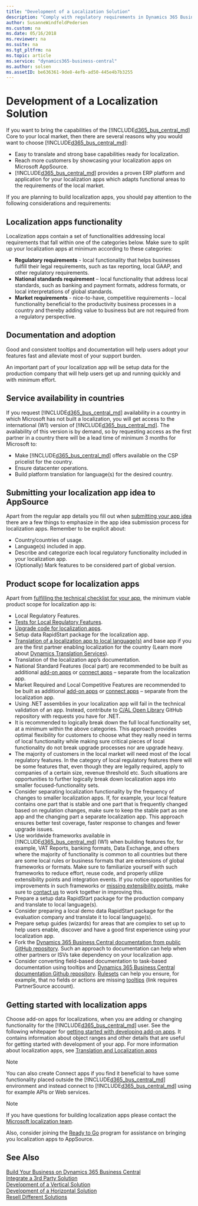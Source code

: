 ```yaml
---
title: "Development of a Localization Solution"
description: "Comply with regulatory requirements in Dynamics 365 Business Central."
author: SusanneWindfeldPedersen
ms.custom: na
ms.date: 05/16/2018
ms.reviewer: na
ms.suite: na
ms.tgt_pltfrm: na
ms.topic: article
ms.service: "dynamics365-business-central"
ms.author: solsen
ms.assetID: be636361-9de8-4efb-ad50-445e4b7b3255
---
```


# Development of a Localization Solution
If you want to bring the capabilities of the [!INCLUDE[d365_bus_central_md](../includes/d365_bus_central_md.md)] Core to your local market, then there are several reasons why you would want to choose [!INCLUDE[d365_bus_central_md](../includes/d365_bus_central_md.md)]: 

- Easy to translate and strong base capabilities ready for localization.
- Reach more customers by showcasing your localization apps on Microsoft AppSource.
- [!INCLUDE[d365_bus_central_md](../includes/d365_bus_central_md.md)] provides a proven ERP platform and application for your localization apps which adapts functional areas to the requirements of the local market.  

If you are planning to build localization apps, you should pay attention to the following considerations and requirements:

## Localization apps functionality
Localization apps contain a set of functionalities addressing local requirements that fall within one of the categories below. Make sure to split up your localization apps at minimum according to these categories:  

 * **Regulatory requirements** - local functionality that helps businesses fulfill their legal requirements, such as tax reporting, local GAAP, and other regulatory requirements. 
 * **National standards requirement** – local functionality that address local standards, such as banking and payment formats, address formats, or local interpretations of global standards. 
 * **Market requirements**   - nice-to-have, competitive requirements – local functionality beneficial to the productivity business processes in a country and thereby adding value to business but are not required from a regulatory perspective. 

## Documentation and adoption 
Good and consistent tooltips and documentation will help users adopt your features fast and alleviate most of your support burden. 

An important part of your localization app will be setup data for the production company that will help users get up and running quickly and with minimum effort. 

## Service availability in countries
If you request [!INCLUDE[d365_bus_central_md](../includes/d365_bus_central_md.md)] availability in a country in which Microsoft has not built a localization, you will get access to the international (W1) version of [!INCLUDE[d365_bus_central_md](../includes/d365_bus_central_md.md)]. The availability of this version is by demand, so by requesting access as the first partner in a country there will be a lead time of minimum 3 months for Microsoft to: 

 * Make [!INCLUDE[d365_bus_central_md](../includes/d365_bus_central_md.md)] offers available on the CSP pricelist for the country. 
 * Ensure datacenter operations. 
 * Build platform translation for language(s) for the desired country.

## Submitting your localization app idea to AppSource 
Apart from the regular app details you fill out when [submitting your app idea](https://go.microsoft.com/fwlink/?linkid=869733) there are a few things to emphasize in the app idea submission process for localization apps. Remember to be explicit about: 
 * Country/countries of usage. 
 * Language(s) included in app. 
 * Describe and categorize each local regulatory functionality included in your localization app. 
 * (Optionally) Mark features to be considered part of global version. 

## Product scope for localization apps
Apart from [fulfilling the technical checklist for your app](../devenv-checklist-submission.md), the minimum viable product scope for localization app is: 

 * Local Regulatory Features. 
 * [Tests for Local Regulatory Features](../../compliance/apptest-testingyourextension.md). 
 * [Upgrade code for localization apps](../devenv-upgrading-extensions.md). 
 * Setup data RapidStart package for the localization app. 
 * [Translation of a localization app to local language(s)](../devenv-work-with-translation-files.md) and base app if you are the first partner enabling localization for the country (Learn more about [Dynamics Translation Services](/dynamics365/unified-operations/dev-itpro/lifecycle-services/translation-service-overview)). 
 * Translation of the localization app’s documentation. 
 * National Standard Features (local part) are recommended to be built as additional [add-on apps](readiness-add-on-apps.md) or [connect apps](readiness-connect-apps.md) – separate from the localization app. 
 * Market Required and Local Competitive Features are recommended to be built as additional [add-on apps](readiness-add-on-apps.md) or [connect apps](readiness-connect-apps.md) – separate from the localization app.
 * Using .NET assemblies in your localization app will fail in the technical validation of an app. Instead, contribute to [C/AL Open Library](https://github.com/Microsoft/cal-open-library) GitHub repository with requests you have for .NET. 
 * It is recommended to logically break down the full local functionality set, at a minimum within the above categories. This approach provides optimal flexibility for customers to choose what they really need in terms of local functionality while making sure critical pieces of local functionality do not break upgrade processes nor are upgrade heavy. 
 * The majority of customers in the local market will need most of the local regulatory features. In the category of local regulatory features there will be some features that, even though they are legally required, apply to companies of a certain size, revenue threshold etc. Such situations are opportunities to further logically break down localization apps into smaller focused-functionality sets. 
 * Consider separating localization functionality by the frequency of changes to smaller localization apps. If, for example, your local feature contains one part that is stable and one part that is frequently changed based on regulation changes, make sure to keep the stable part as one app and the changing part a separate localization app. This approach ensures better test coverage, faster response to changes and fewer upgrade issues. 
 * Use worldwide frameworks available in [!INCLUDE[d365_bus_central_md](../includes/d365_bus_central_md.md)] (W1) when building features for, for example, VAT Reports, banking formats, Data Exchange, and others where the majority of functionality is common to all countries but there are some local rules or business formats that are extensions of global frameworks or formats. Make sure to familiarize yourself with such frameworks to reduce effort, reuse code, and properly utilize extensibility points and integration events. If you notice opportunities for improvements in such frameworks or [missing extensibility points](https://github.com/Microsoft/AL/issues), make sure to [contact us](mailto:d365bcloc@microsoft.com) to work together in improving this. 
 * Prepare a setup data RapidStart package for the production company and translate to local language(s). 
 * Consider preparing a local demo data RapidStart package for the evaluation company and translate it to local language(s). 
 * Prepare setup guides (wizards) for areas that are complex to set up to help users enable, discover and have a good first experience using your localization app. 
 * Fork the [Dynamics 365 Business Central documentation from public GitHub repository](https://github.com/MicrosoftDocs/dynamics365smb-docs). Such an approach to documentation can help when other partners or ISVs take dependency on your localization app. 
 * Consider converting field-based documentation to task-based documentation using tooltips and [Dynamics 365 Business Central documentation Github repository](https://github.com/MicrosoftDocs/dynamics365smb-docs). [Rulesets](../devenv-rule-set-syntax-for-code-analysis-tools.md) can help you ensure, for example, that no fields or actions are missing [tooltips](https://worldready.cloudapp.net/Styleguide/Read?id=2748&topicid=38066) (link requires PartnerSource account). 

## Getting started with localization apps
Choose add-on apps for localizations, when you are adding or changing functionality for the [!INCLUDE[d365_bus_central_md](../includes/d365_bus_central_md.md)] user. See the following whitepaper for [getting started with developing add-on apps](https://go.microsoft.com/fwlink/?linkid=869734). It contains information about object ranges and other details that are useful for getting started with development of your app. 
For more information about localization apps, see [Translation and Localization apps](../devenv-work-with-translation-files.md#translation-and-localization-apps) 

> [!NOTE]  
> You can also create Connect apps if you find it beneficial to have some functionality placed outside the [!INCLUDE[d365_bus_central_md](../includes/d365_bus_central_md.md)] environment and instead connect to [!INCLUDE[d365_bus_central_md](../includes/d365_bus_central_md.md)] using for example APIs or Web services. 


> [!NOTE]  
> If you have questions for building localization apps please contact the [Microsoft localization team](mailto:d365bcloc@microsoft.com). 

Also, consider joining the [Ready to Go](readiness-ready-to-go.md) program for assistance on bringing you localization apps to AppSource.

## See Also
[Build Your Business on Dynamics 365 Business Central](readiness-welcome.md)  
[Integrate a 3rd Party Solution](readiness-thirdparty-solution.md)  
[Development of a Vertical Solution](readiness-develop-vertical.md)  
[Development of a Horizontal Solution](readiness-develop-horizontal.md)  
[Resell Different Solutions](readiness-reseller.md)  
